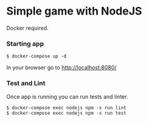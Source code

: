 # Simple game with NodeJS

Docker required.

### Starting app

```
$ docker-compose up -d
```

In your browser go to [http://localhost:8080/](http://localhost:8080/)

### Test and Lint

Once app is running you can run tests and linter.
```
$ docker-compose exec nodejs npm -s run lint
$ docker-compose exec nodejs npm -s run test
```
